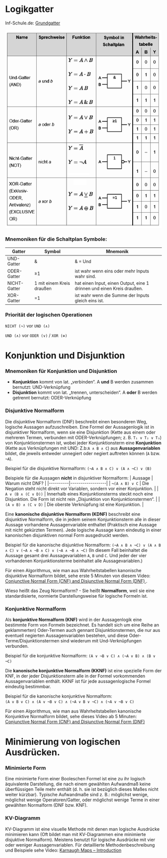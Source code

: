 # Logikgatter

Inf-Schule.de: [Grundgatter](https://schuljahr.inf-schule.de/2019-20/rechner/digitaltechnik/gatter)

<p align="center"><img src="Img/Gatter.png" width="1000"  title="Abb1:Gatter"></p>

### Mnemoniken für die Schaltplan Symbole:
| Gatter        | Symbol                    | Mnemonik                                                      |
|---------------|---------------------------|---------------------------------------------------------------|
| UND-Gatter    | &                         | & = Und                                                       |
| ODER-Gatter   | ≥1                        | ist wahr wenn eins oder mehr Inputs wahr sind.                |
| NICHT-Gatter  | 1 mit einem Kreis draußen | hat einen Input, einen Output, eine 1 drinnen und einen Kreis draußen. |
| XOR-Gatter    | =1                        | ist wahr wenn die Summe der Inputs gleich eins ist.           |


### Priorität der logischen Operationen

`NICHT (¬)` vor `UND (∧)`

`UND (∧)` vor `ODER (∨)` / `XOR (⊕)`


# Konjunktion und Disjunktion

### Mnemoniken für Konjunktion und Disjunktion
- **Konjunktion** kommt von lat. „verbinden“. A **und** B werden zusammen bernutzt: UND-Verknüpfung
- **Disjunktion** kommt von lat. „trennen, unterscheiden“. A **oder** B werden getrennt bernutzt: ODER-Verknüpfung

### Disjunktive Normalform
Die disjunktive Normalform (DNF) beschreibt einen besonderen Weg, logische Aussagen aufzuschreiben. Eine Formel der Aussagenlogik ist in disjunktiver Normalform, wenn sie eine Disjunktion (Kette aus einem oder mehreren Termen, verbunden mit ODER-Verknüpfungen; z. B. `T₁ ∨ T₂ ∨ T₃`) von Konjunktionstermen ist, wobei jeder Konjunktionsterm eine **Konjunktion** (Kette aus Verknüpfungen mit UND: Z.b:`A ∧ B ∧ C`) aus **Aussagenvariablen** bildet, die jeweils entweder unnegiert oder negiert auftreten können (`A` bzw. `¬A`).

Beispiel für die disjunktive Normalform: `(¬A ∧ B ∧ C) ∨ (A ∧ ¬C) ∨ (B)`

Beispiele für die Aussagen **nicht** in disjunktiver Normalform:
| Aussage | Warum nicht DNF? |
|----------|------------------|
| `¬(A ∧ B) ∨ C` | Die Negation steht nicht direkt vor Variablen, sondern vor einer Konjunktion. | 
| `A ∨ (B ∧ (C ∨ D))` | Innerhalb eines Konjunktionsterms steckt noch eine Disjunktion. Die Form ist nicht rein „Disjunktion von Konjunktionstermen“. |
| `(A ∨ B) ∧ (C ∨ D)` | Die oberste Verknüpfung ist eine Konjunktion. | 


Eine **kanonische disjunktive Normalform (KDNF)** beschreibt eine disjunktive Normalform, die in jedem seinem Konjunktionsterm alle in dieser Aussage vorhandene Aussagenvariable enthaltet (Praktisch eine Aussage mit nicht gekürzten Termen). Jede logische Aussage kann eindeutig in einer kanonischen disjunktiven normal Form ausgedruckt werden. 

Beispiel für die kanonische disjunktive Normalform: `(¬A ∧ B ∧ ¬C) ∨ (A ∧ B ∧ C) ∨ (¬A ∧ ¬B ∧ C) ∨ (¬A ∧ ¬B ∧ ¬C)` (In diesem Fall beinhaltet die Aussage gesamt drei Aussagevariablen `A`, `B` und `C`. Und jeder der vier vorhandenen Konjunktionsterme beinhaltet alle Aussagevariablen.)

Für einen Algorithmus, wie man aus Wahrheitstabellen kanonische disjunktive Normalform bildet, sehe erste 5 Minuten von diesem Video: [Conjunctive Normal Form (CNF) and Disjunctive Normal Form (DNF)
](https://www.youtube.com/watch?v=2cgHa02s_SA).

Wieso heißt das Zeug Normalform? - Sie heißt **Normalform**, weil sie eine standardisierte, normierte Darstellungsweise für logische Formeln ist.

### Konjunktive Normalform
Als **konjunktive Normalform (KNF)** wird in der Aussagenlogik eine bestimmte Form von Formeln bezeichnet. Es handelt sich um eine Reihe an geklammerten) Oder-Termen auch gennant Disjunktionstermen, die nur aus eventuell negierten Aussagenvariablen bestehen, und diese Oder-Terme/Disjunktionstermen sind wiederum mit Und-Verknüpfungen verbunden.

Beispiel für die konjunktive Normalform:  `(A ∨ ¬B ∨ C) ∧ (¬A ∨ B) ∧ (B ∨ ¬C)`

Die **kanonische konjunktive Normalform (KKNF)** ist eine spezielle Form der KNF, in der jeder Disjunktionsterm alle in der Formel vorkommenden Aussagenvariablen enthält. KKNF ist für jede aussagenlogische Formel eindeutig bestimmbar.

Beispiel für die kanonische konjunktive Normalform:  
`(A ∨ B ∨ C) ∧ (A ∨ ¬B ∨ C) ∧ (¬A ∨ B ∨ ¬C) ∧ (¬A ∨ ¬B ∨ C)`

Für einen Algorithmus, wie man aus Wahrheitstabellen kanonische Konjunktive Normalform bildet, sehe dieses Video ab 5 Minuten: [Conjunctive Normal Form (CNF) and Disjunctive Normal Form (DNF)](https://youtu.be/2cgHa02s_SA?si=z6zOmUrgBpog9pTQ&t=298)

# Minimierung von logischen Ausdrücken.

### Minimierte Form
Eine minimierte Form einer Booleschen Formel ist eine zu ihr logisch äquivalente Darstellung, die nach einem gewählten Aufwandmaß keine überflüssigen Teile mehr enthält (d. h. sie ist bezüglich dieses Maßes nicht weiter kürzbar).
Typische Aufwandmaße sind z. B.: möglichst wenige, möglichst wenige Operatoren/Gatter, oder möglichst wenige Terme in einer gewählten Normalform (DNF bzw. KNF).

### KV-Diagramm
KV-Diagramm ist eine visuelle Methode mit denen man logische Ausdrücke minimieren kann (Oft bildet man mit KV-Diagrammen eine minimierte disjuktive Normalform). Meistens benutzt für logische Ausdrücke mit vier oder weniger Aussagenvariablen. Für detaillierte Methodenbeschreibung und Beispiele sehe Video: [Karnaugh Maps – Introduction](https://www.youtube.com/watch?v=3vkMgTmieZI)
